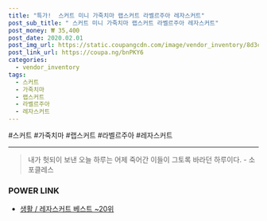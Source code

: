 ```yaml
--- 
title: "특가!  스커트 미니 가죽치마 랩스커트 라벨르주아 레자스커트" 
post_sub_title: " 스커트 미니 가죽치마 랩스커트 라벨르주아 레자스커트" 
post_money: ₩ 35,400 
post_date: 2020.02.01 
post_img_url: https://static.coupangcdn.com/image/vendor_inventory/8d3c/b555f9275e259a7bd25046d2f8189073b526024ca061b2b9aae08a4a1972.jpg 
post_link_url: https://coupa.ng/bnPKY6 
categories: 
  - vendor_inventory 
tags: 
  - 스커트 
  - 가죽치마 
  - 랩스커트 
  - 라벨르주아 
  - 레자스커트 
--- 
```

  #스커트 #가죽치마 #랩스커트 #라벨르주아 #레자스커트 
<hr> 

> 내가 헛되이 보낸 오늘 하루는 어제 죽어간 이들이 그토록 바라던 하루이다. - 소포클레스 


### POWER LINK

* <a href="https://blog.naver.com/santokki14/221792397431" target="_blank">생활 / 레자스커트 베스트 ~20위</a>
